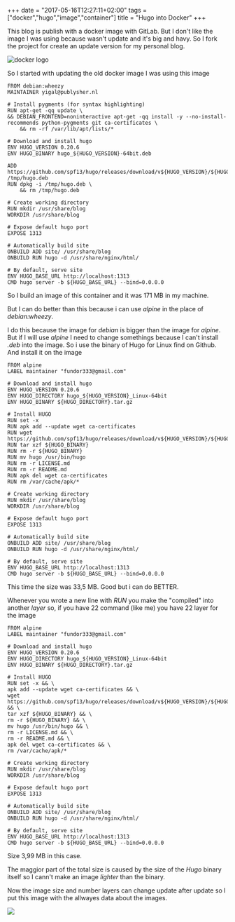 +++
date = "2017-05-16T12:27:11+02:00"
tags = ["docker","hugo","image","container"]
title = "Hugo into Docker"
+++

This blog is publish with a docker image with GitLab. But I don't like the image I was using because wasn't update and it's big and havy. So I fork the project for create an update version for my personal blog.

<!--more--> 

![docker logo](/img/post/docker.png)


So I started with updating the old docker image I was using this image

	FROM debian:wheezy
	MAINTAINER yigal@publysher.nl
	
	# Install pygments (for syntax highlighting)
	RUN apt-get -qq update \
	&& DEBIAN_FRONTEND=noninteractive apt-get -qq install -y --no-install-recommends python-pygments git ca-certificates \
		&& rm -rf /var/lib/apt/lists/*
	
	# Download and install hugo
	ENV HUGO_VERSION 0.20.6
	ENV HUGO_BINARY hugo_${HUGO_VERSION}-64bit.deb
	
	ADD https://github.com/spf13/hugo/releases/download/v${HUGO_VERSION}/${HUGO_BINARY} /tmp/hugo.deb
	RUN dpkg -i /tmp/hugo.deb \
		&& rm /tmp/hugo.deb
	
	# Create working directory
	RUN mkdir /usr/share/blog
	WORKDIR /usr/share/blog
	
	# Expose default hugo port
	EXPOSE 1313
	
	# Automatically build site
	ONBUILD ADD site/ /usr/share/blog
	ONBUILD RUN hugo -d /usr/share/nginx/html/
	
	# By default, serve site
	ENV HUGO_BASE_URL http://localhost:1313
	CMD hugo server -b ${HUGO_BASE_URL} --bind=0.0.0.0


So I build an image of this container and it was 171 MB in my machine. 

But I can do better than this because i can use _*alpine*_ in the place of _*debian:wheezy*_.

I do this because the image for _*debian*_ is bigger than the image for _*alpine*_. But if I will use _*alpine*_ I need to change somethings because I can't install _*.deb*_ into the image. So i use the binary of Hugo for Linux find on Github. And install it on the image

	FROM alpine
	LABEL maintainer "fundor333@gmail.com"

	# Download and install hugo
	ENV HUGO_VERSION 0.20.6
	ENV HUGO_DIRECTORY hugo_${HUGO_VERSION}_Linux-64bit
	ENV HUGO_BINARY ${HUGO_DIRECTORY}.tar.gz

	# Install HUGO
	RUN set -x
	RUN apk add --update wget ca-certificates
	RUN wget https://github.com/spf13/hugo/releases/download/v${HUGO_VERSION}/${HUGO_BINARY}
	RUN tar xzf ${HUGO_BINARY}
	RUN rm -r ${HUGO_BINARY}
	RUN mv hugo /usr/bin/hugo
	RUN rm -r LICENSE.md
	RUN rm -r README.md
	RUN apk del wget ca-certificates
	RUN rm /var/cache/apk/*

	# Create working directory
	RUN mkdir /usr/share/blog
	WORKDIR /usr/share/blog
 
	# Expose default hugo port
	EXPOSE 1313

	# Automatically build site
	ONBUILD ADD site/ /usr/share/blog
	ONBUILD RUN hugo -d /usr/share/nginx/html/

	# By default, serve site
	ENV HUGO_BASE_URL http://localhost:1313
	CMD hugo server -b ${HUGO_BASE_URL} --bind=0.0.0.0
	
This time the size was 33,5 MB. Good but i can do BETTER. 

Whenever you wrote a new line with _*RUN*_ you make the "compiled" into another _*layer*_ so, if you have 22 command (like me) you have 22 layer for the image


	FROM alpine
	LABEL maintainer "fundor333@gmail.com"
	
	# Download and install hugo
	ENV HUGO_VERSION 0.20.6
	ENV HUGO_DIRECTORY hugo_${HUGO_VERSION}_Linux-64bit
	ENV HUGO_BINARY ${HUGO_DIRECTORY}.tar.gz
	
	# Install HUGO
	RUN set -x && \
	apk add --update wget ca-certificates && \
	wget https://github.com/spf13/hugo/releases/download/v${HUGO_VERSION}/${HUGO_BINARY} && \
	tar xzf ${HUGO_BINARY} && \
	rm -r ${HUGO_BINARY} && \
	mv hugo /usr/bin/hugo && \
	rm -r LICENSE.md && \
	rm -r README.md && \
	apk del wget ca-certificates && \
	rm /var/cache/apk/*
	
	# Create working directory
	RUN mkdir /usr/share/blog
	WORKDIR /usr/share/blog
	
	# Expose default hugo port
	EXPOSE 1313
	
	# Automatically build site
	ONBUILD ADD site/ /usr/share/blog
	ONBUILD RUN hugo -d /usr/share/nginx/html/
	
	# By default, serve site
	ENV HUGO_BASE_URL http://localhost:1313
	CMD hugo server -b ${HUGO_BASE_URL} --bind=0.0.0.0

Size 3,99 MB in this case.

The maggior part of the total size is caused by the size of the _*Hugo*_ binary itself so I cann't make an image _*lighter*_ than the binary. 

Now the image size and number layers can change update after update so I put this image with the allwayes data about the images.

[![](https://images.microbadger.com/badges/image/fundor333/hugo.svg)](https://microbadger.com/images/fundor333/hugo "Get your own image badge on microbadger.com")
